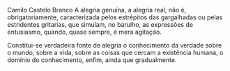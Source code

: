 Camilo Castelo Branco
A alegria genuína, a alegria real, não é, obrigatoriamente, caracterizada pelos estrépitos das gargalhadas ou pelas estridentes gritarias, que simulam, no barulho, as expressões de entusiasmo, quando, quase sempre, é mera agitação.

Constitui-se verdadeira fonte de alegria o conhecimento da verdade sobre o mundo, sobre a vida, sobre as coisas que cercam a existência humana, o domínio do conhecimento, enfim, ainda que gradualmente.
